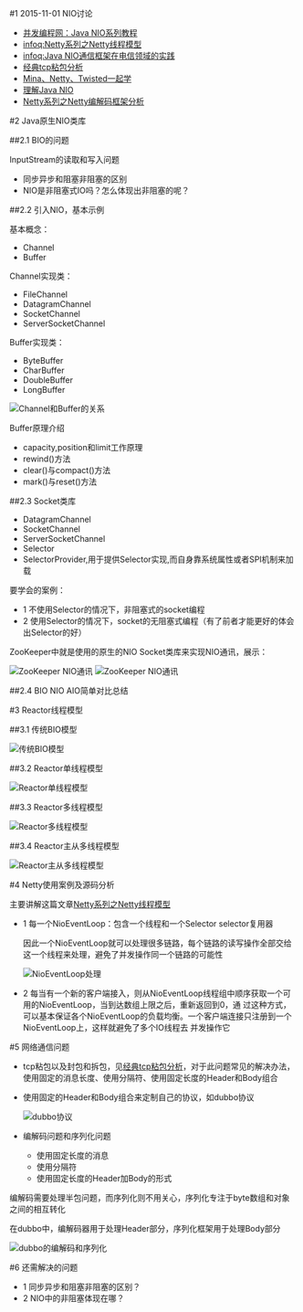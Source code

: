 #1 2015-11-01 NIO讨论

-	[并发编程网：Java NIO系列教程](http://ifeve.com/socket-channel)
-	[infoq:Netty系列之Netty线程模型](http://www.infoq.com/cn/articles/netty-threading-model)
-	[infoq:Java NIO通信框架在电信领域的实践](http://www.infoq.com/cn/articles/practice-of-java-nio-communication-framework)
-	[经典tcp粘包分析](http://www.cnblogs.com/zhaox583132460/p/3372381.html)
-	[Mina、Netty、Twisted一起学](http://blog.csdn.net/column/details/mina-netty-twisted.html)
-	[理解Java NIO](http://my.oschina.net/regulusun/blog/137819)
-	[Netty系列之Netty编解码框架分析](http://www.infoq.com/cn/articles/netty-codec-framework-analyse)

#2 Java原生NIO类库

##2.1 BIO的问题

InputStream的读取和写入问题

-	同步异步和阻塞非阻塞的区别
-	NIO是非阻塞式IO吗？怎么体现出非阻塞的呢？

##2.2 引入NIO，基本示例

基本概念：

-	Channel
-	Buffer

Channel实现类：

-	FileChannel
-	DatagramChannel
-	SocketChannel
-	ServerSocketChannel

Buffer实现类：

-	ByteBuffer
-	CharBuffer
-	DoubleBuffer
-	LongBuffer

![Channel和Buffer的关系](https://static.oschina.net/uploads/img/201510/22201601_paey.png "Channel和Buffer的关系")

Buffer原理介绍

-	capacity,position和limit工作原理
-	rewind()方法
-	clear()与compact()方法
-	mark()与reset()方法

##2.3 Socket类库

-	DatagramChannel
-	SocketChannel
-	ServerSocketChannel
-	Selector
-	SelectorProvider,用于提供Selector实现,而自身靠系统属性或者SPI机制来加载

要学会的案例：

-	1 不使用Selector的情况下，非阻塞式的socket编程
-	2 使用Selector的情况下，socket的无阻塞式编程（有了前者才能更好的体会出Selector的好）


ZooKeeper中就是使用的原生的NIO Socket类库来实现NIO通讯，展示：

![ZooKeeper NIO通讯](https://static.oschina.net/uploads/img/201510/29084554_s23M.png "ZooKeeper NIO通讯")
![ZooKeeper NIO通讯](https://static.oschina.net/uploads/img/201510/29084702_84Lh.png "ZooKeeper NIO通讯")

##2.4 BIO NIO AIO简单对比总结

#3 Reactor线程模型

##3.1 传统BIO模型

![传统BIO模型](https://static.oschina.net/uploads/img/201510/20083738_I5mX.png "传统BIO模型")

##3.2 Reactor单线程模型

![Reactor单线程模型](https://static.oschina.net/uploads/img/201510/31082759_7QTr.png "Reactor单线程模型")

##3.3 Reactor多线程模型

![Reactor多线程模型](https://static.oschina.net/uploads/img/201510/20083315_ObVg.png "Reactor多线程模型")

##3.4 Reactor主从多线程模型

![Reactor主从多线程模型](https://static.oschina.net/uploads/img/201510/31083225_mNIH.png "Reactor主从多线程模型")

#4 Netty使用案例及源码分析

主要讲解这篇文章[Netty系列之Netty线程模型](http://www.infoq.com/cn/articles/netty-threading-model)

-	1 每一个NioEventLoop：包含一个线程和一个Selector selector复用器

	因此一个NioEventLoop就可以处理很多链路，每个链路的读写操作全部交给这一个线程来处理，避免了并发操作同一个链路的可能性

	![NioEventLoop处理](https://static.oschina.net/uploads/img/201511/01202038_1gFO.png "NioEventLoop处理")

-	2 每当有一个新的客户端接入，则从NioEventLoop线程组中顺序获取一个可用的NioEventLoop，当到达数组上限之后，重新返回到0，通	过这种方式，可以基本保证各个NioEventLoop的负载均衡。一个客户端连接只注册到一个NioEventLoop上，这样就避免了多个IO线程去	并发操作它

#5 网络通信问题

-	tcp粘包以及封包和拆包，见[经典tcp粘包分析](http://www.cnblogs.com/zhaox583132460/p/3372381.html)，对于此问题常见的解决办法，使用固定的消息长度、使用分隔符、使用固定长度的Header和Body组合
-	使用固定的Header和Body组合来定制自己的协议，如dubbo协议

	![dubbo协议](https://static.oschina.net/uploads/img/201510/31090546_37Uy.png "dubbo协议")

-	编解码问题和序列化问题

	-	使用固定长度的消息
	-	使用分隔符
	-	使用固定长度的Header加Body的形式

编解码需要处理半包问题，而序列化则不用关心，序列化专注于byte数组和对象之间的相互转化

在dubbo中，编解码器用于处理Header部分，序列化框架用于处理Body部分

![dubbo的编解码和序列化](https://static.oschina.net/uploads/img/201511/01174647_lnBz.jpg "dubbo的编解码和序列化")

#6 还需解决的问题

-	1 同步异步和阻塞非阻塞的区别？
-	2 NIO中的非阻塞体现在哪？



